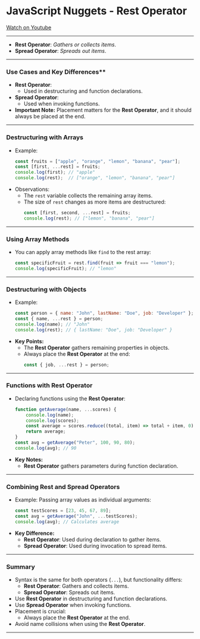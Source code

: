 
# **JavaScript Nuggets - Rest Operator**
[Watch on Youtube](https://www.youtube.com/watch?v=f-frKsJoBQU)

---

  - **Rest Operator**: *Gathers or collects items*.
  - **Spread Operator**: *Spreads out items*.

---

### Use Cases and Key Differences**
- **Rest Operator**: 
  - Used in destructuring and function declarations.
- **Spread Operator**: 
  - Used when invoking functions.
- **Important Note:** Placement matters for the **Rest Operator**, and it should always be placed at the end.

---

### **Destructuring with Arrays**
- Example:
  ```javascript
  const fruits = ["apple", "orange", "lemon", "banana", "pear"];
  const [first, ...rest] = fruits;
  console.log(first); // "apple"
  console.log(rest);  // ["orange", "lemon", "banana", "pear"]
  ```
- Observations:
  - The `rest` variable collects the remaining array items.
  - The size of `rest` changes as more items are destructured:
    ```javascript
    const [first, second, ...rest] = fruits;
    console.log(rest); // ["lemon", "banana", "pear"]
    ```

---

### **Using Array Methods**
- You can apply array methods like `find` to the rest array:
  ```javascript
  const specificFruit = rest.find(fruit => fruit === "lemon");
  console.log(specificFruit); // "lemon"
  ```

---

### **Destructuring with Objects**
- Example:
  ```javascript
  const person = { name: "John", lastName: "Doe", job: "Developer" };
  const { name, ...rest } = person;
  console.log(name); // "John"
  console.log(rest); // { lastName: "Doe", job: "Developer" }
  ```
- **Key Points:**
  - The **Rest Operator** gathers remaining properties in objects.
  - Always place the **Rest Operator** at the end:
    ```javascript
    const { job, ...rest } = person;
    ```

---

### **Functions with Rest Operator**
- Declaring functions using the **Rest Operator**:
  ```javascript
  function getAverage(name, ...scores) {
      console.log(name);
      console.log(scores);
      const average = scores.reduce((total, item) => total + item, 0) / scores.length;
      return average;
  }
  const avg = getAverage("Peter", 100, 90, 80);
  console.log(avg); // 90
  ```
- **Key Notes:**
  - **Rest Operator** gathers parameters during function declaration.

---

### **Combining Rest and Spread Operators**
- Example: Passing array values as individual arguments:
  ```javascript
  const testScores = [23, 45, 67, 89];
  const avg = getAverage("John", ...testScores);
  console.log(avg); // Calculates average
  ```
- **Key Difference:**
  - **Rest Operator**: Used during declaration to gather items.
  - **Spread Operator**: Used during invocation to spread items.

---

### **Summary**
- Syntax is the same for both operators (`...`), but functionality differs:
  - **Rest Operator**: Gathers and collects items.
  - **Spread Operator**: Spreads out items.
- Use **Rest Operator** in destructuring and function declarations.
- Use **Spread Operator** when invoking functions.
- Placement is crucial:
  - Always place the **Rest Operator** at the end.
- Avoid name collisions when using the **Rest Operator**.

---

